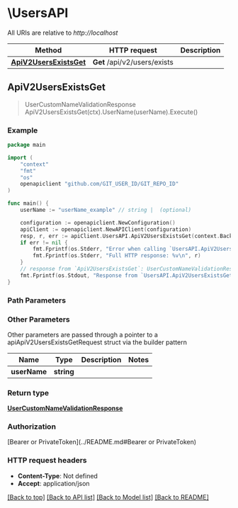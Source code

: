 # \UsersAPI

All URIs are relative to *http://localhost*

Method | HTTP request | Description
------------- | ------------- | -------------
[**ApiV2UsersExistsGet**](UsersAPI.md#ApiV2UsersExistsGet) | **Get** /api/v2/users/exists | 



## ApiV2UsersExistsGet

> UserCustomNameValidationResponse ApiV2UsersExistsGet(ctx).UserName(userName).Execute()



### Example

```go
package main

import (
	"context"
	"fmt"
	"os"
	openapiclient "github.com/GIT_USER_ID/GIT_REPO_ID"
)

func main() {
	userName := "userName_example" // string |  (optional)

	configuration := openapiclient.NewConfiguration()
	apiClient := openapiclient.NewAPIClient(configuration)
	resp, r, err := apiClient.UsersAPI.ApiV2UsersExistsGet(context.Background()).UserName(userName).Execute()
	if err != nil {
		fmt.Fprintf(os.Stderr, "Error when calling `UsersAPI.ApiV2UsersExistsGet``: %v\n", err)
		fmt.Fprintf(os.Stderr, "Full HTTP response: %v\n", r)
	}
	// response from `ApiV2UsersExistsGet`: UserCustomNameValidationResponse
	fmt.Fprintf(os.Stdout, "Response from `UsersAPI.ApiV2UsersExistsGet`: %v\n", resp)
}
```

### Path Parameters



### Other Parameters

Other parameters are passed through a pointer to a apiApiV2UsersExistsGetRequest struct via the builder pattern


Name | Type | Description  | Notes
------------- | ------------- | ------------- | -------------
 **userName** | **string** |  | 

### Return type

[**UserCustomNameValidationResponse**](UserCustomNameValidationResponse.md)

### Authorization

[Bearer or PrivateToken](../README.md#Bearer or PrivateToken)

### HTTP request headers

- **Content-Type**: Not defined
- **Accept**: application/json

[[Back to top]](#) [[Back to API list]](../README.md#documentation-for-api-endpoints)
[[Back to Model list]](../README.md#documentation-for-models)
[[Back to README]](../README.md)

